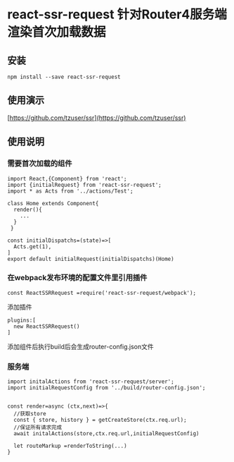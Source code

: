 # react-ssr-request 针对Router4服务端渲染首次加载数据


## 安装
``` 
npm install --save react-ssr-request

```
## 使用演示
[https://github.com/tzuser/ssr](https://github.com/tzuser/ssr)

## 使用说明


### 需要首次加载的组件
```
import React,{Component} from 'react';
import {initialRequest} from 'react-ssr-request';
import * as Acts from '../actions/Test';

class Home extends Component{
  render(){
    ...
  }
 }
 
const initialDispatchs=(state)=>[
  Acts.get(1),
]
export default initialRequest(initialDispatchs)(Home)
```

### 在webpack发布环境的配置文件里引用插件

`const ReactSSRRequest =require('react-ssr-request/webpack');`

添加插件
```
plugins:[
  new ReactSSRRequest()
]
```
添加组件后执行build后会生成router-config.json文件





### 服务端
```
import initalActions from 'react-ssr-request/server';
import initialRequestConfig from '../build/router-config.json';


const render=async (ctx,next)=>{
  //获取store
  const { store, history } = getCreateStore(ctx.req.url);
  //保证所有请求完成
  await initalActions(store,ctx.req.url,initialRequestConfig)
  
  let routeMarkup =renderToString(...)
}
```
